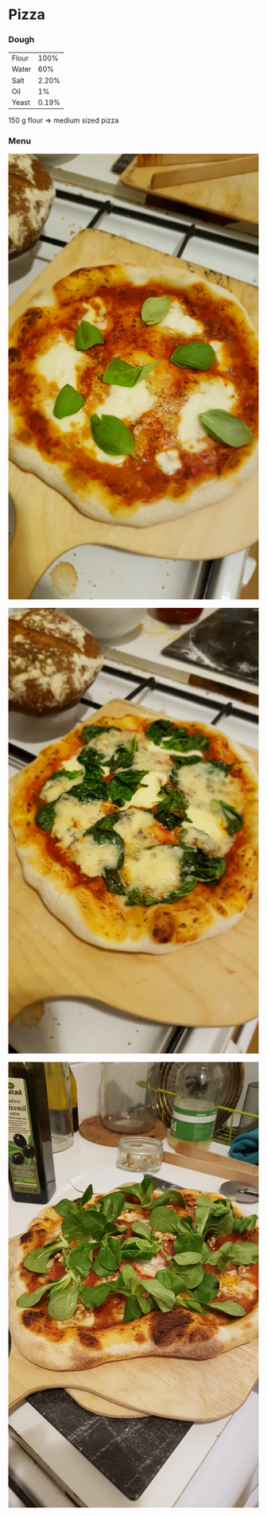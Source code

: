 # Pizza

### Dough

|  |  |
| :--- | :--- |
| Flour | 100% |
| Water | 60% |
| Salt | 2.20% |
| Oil | 1% |
| Yeast | 0.19% |

150 g flour =&gt; medium sized pizza

### Menu

![Margherita](../.gitbook/assets/20201017_183955.jpg)

![Gorgonzola e Spinaci](../.gitbook/assets/20201017_184238.jpg)

![Chorizo, Walnuts, Salad](../.gitbook/assets/20201024_210934.jpg)



